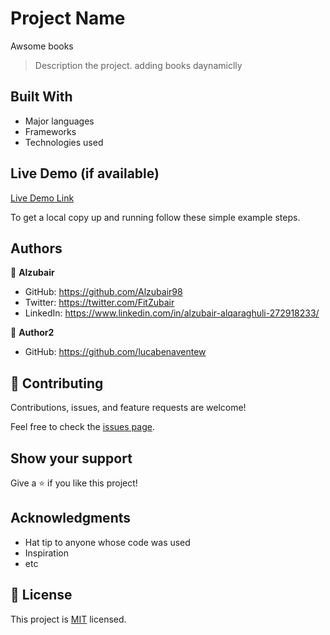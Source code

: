 
# Project Name
Awsome books

> Description the project.
adding books daynamiclly 

## Built With

- Major languages
- Frameworks
- Technologies used

## Live Demo (if available)

[Live Demo Link](https://alzubair98.github.io/code-review/)

To get a local copy up and running follow these simple example steps.

## Authors

👤 **Alzubair**

- GitHub: https://github.com/Alzubair98
- Twitter: https://twitter.com/FitZubair
- LinkedIn: https://www.linkedin.com/in/alzubair-alqaraghuli-272918233/

👤 **Author2**
 - GitHub: https://github.com/lucabenaventew

## 🤝 Contributing

Contributions, issues, and feature requests are welcome!

Feel free to check the [issues page](https://github.com/Alzubair98/Hello---micro/issues).

## Show your support

Give a ⭐️ if you like this project!

## Acknowledgments

- Hat tip to anyone whose code was used
- Inspiration
- etc

## 📝 License

This project is [MIT](./MIT.md) licensed.